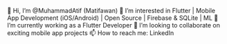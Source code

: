 👋 Hi, I’m @MuhammadAtif (Matifawan)
👀 I’m interested in Flutter | Mobile App Development (iOS/Android) | Open Source | Firebase & SQLite | ML
🌱 I’m currently working as a Flutter Developer
💞️ I’m looking to collaborate on exciting mobile app projects
📫 How to reach me: LinkedIn

